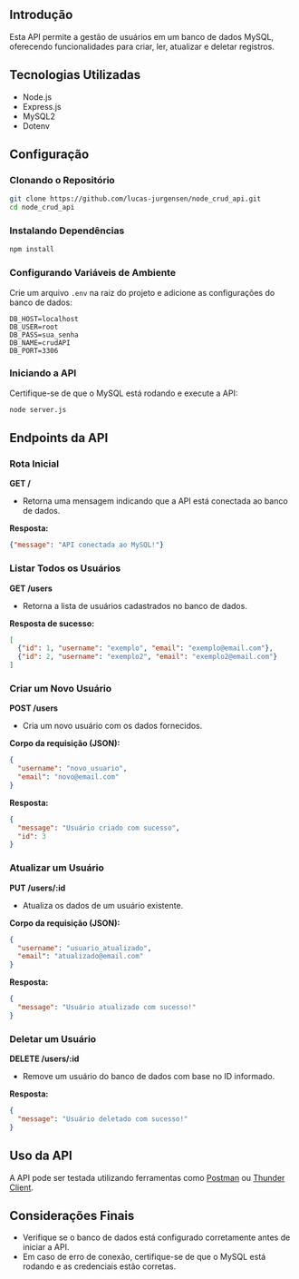## Introdução
Esta API permite a gestão de usuários em um banco de dados MySQL, oferecendo funcionalidades para criar, ler, atualizar e deletar registros.

## Tecnologias Utilizadas
- Node.js
- Express.js
- MySQL2
- Dotenv

## Configuração

### Clonando o Repositório
```sh
git clone https://github.com/lucas-jurgensen/node_crud_api.git
cd node_crud_api
```

### Instalando Dependências
```sh
npm install
```

### Configurando Variáveis de Ambiente
Crie um arquivo `.env` na raiz do projeto e adicione as configurações do banco de dados:
```env
DB_HOST=localhost
DB_USER=root
DB_PASS=sua_senha
DB_NAME=crudAPI
DB_PORT=3306
```

### Iniciando a API
Certifique-se de que o MySQL está rodando e execute a API:
```sh
node server.js
```

## Endpoints da API

### Rota Inicial
**GET /**
- Retorna uma mensagem indicando que a API está conectada ao banco de dados.

**Resposta:**
```json
{"message": "API conectada ao MySQL!"}
```

### Listar Todos os Usuários
**GET /users**
- Retorna a lista de usuários cadastrados no banco de dados.

**Resposta de sucesso:**
```json
[
  {"id": 1, "username": "exemplo", "email": "exemplo@email.com"},
  {"id": 2, "username": "exemplo2", "email": "exemplo2@email.com"}
]
```

### Criar um Novo Usuário
**POST /users**
- Cria um novo usuário com os dados fornecidos.

**Corpo da requisição (JSON):**
```json
{
  "username": "novo_usuario",
  "email": "novo@email.com"
}
```

**Resposta:**
```json
{
  "message": "Usuário criado com sucesso",
  "id": 3
}
```

### Atualizar um Usuário
**PUT /users/:id**
- Atualiza os dados de um usuário existente.

**Corpo da requisição (JSON):**
```json
{
  "username": "usuario_atualizado",
  "email": "atualizado@email.com"
}
```

**Resposta:**
```json
{
  "message": "Usuário atualizado com sucesso!"
}
```

### Deletar um Usuário
**DELETE /users/:id**
- Remove um usuário do banco de dados com base no ID informado.

**Resposta:**
```json
{
  "message": "Usuário deletado com sucesso!"
}
```

## Uso da API
A API pode ser testada utilizando ferramentas como [Postman](https://www.postman.com/) ou [Thunder Client](https://www.thunderclient.com/). 

## Considerações Finais
- Verifique se o banco de dados está configurado corretamente antes de iniciar a API.
- Em caso de erro de conexão, certifique-se de que o MySQL está rodando e as credenciais estão corretas.
